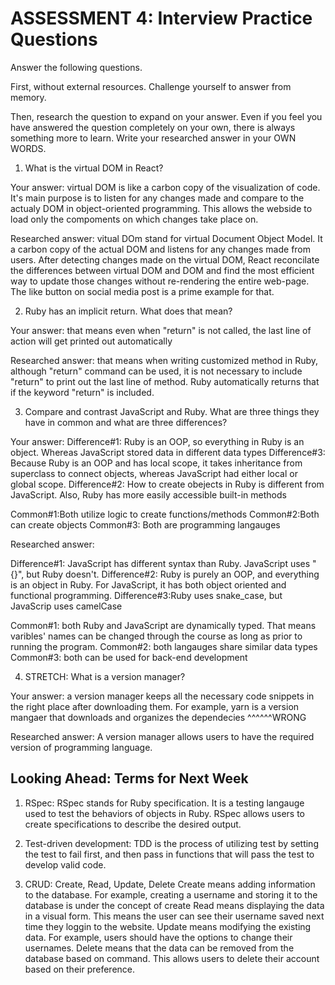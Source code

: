 # ASSESSMENT 4: Interview Practice Questions

Answer the following questions.

First, without external resources. Challenge yourself to answer from memory.

Then, research the question to expand on your answer. Even if you feel you have answered the question completely on your own, there is always something more to learn. Write your researched answer in your OWN WORDS.

1. What is the virtual DOM in React?

Your answer: virtual DOM is like a carbon copy of the visualization of code. It's main purpose is to listen for any changes made and compare to the actualy DOM in object-oriented programming. This allows the webside to load only the compoments on which changes take place on. 

Researched answer: vitual DOm stand for virtual Document Object Model. It a carbon copy of the actual DOM and listens for any changes made from users. After detecting changes made on the virtual DOM, React reconcilate the differences between virtual DOM and DOM and find the most efficient way to update those changes without re-rendering the entire web-page. The like button on social media post is a prime example for that. 

2. Ruby has an implicit return. What does that mean?

Your answer: that means even when "return" is not called, the last line of action will get printed out automatically

Researched answer: that means when writing customized method in Ruby, although "return" command can be used, it is not necessary to include "return" to print out the last line of method. Ruby automatically returns that if the keyword "return" is included. 

3. Compare and contrast JavaScript and Ruby. What are three things they have in common and what are three differences?

Your answer:
Difference#1: Ruby is an OOP, so everything in Ruby is an object. Whereas JavaScript stored data in different data types 
Difference#3: Because Ruby is an OOP and has local scope, it takes inheritance from superclass to connect objects, whereas JavaScript had either local or global scope. 
Difference#2: How to create obejects in Ruby is different from JavaScript. Also, Ruby has more easily accessible built-in methods

Common#1:Both utilize logic to create functions/methods
Common#2:Both can create objects 
Common#3: Both are programming langauges 

Researched answer:

Difference#1: JavaScript has different syntax than Ruby. JavaScript uses "{}", but Ruby doesn't. 
Difference#2: Ruby is purely an OOP, and everything is an object in Ruby. For JavaScript, it has both object oriented and functional programming. 
Difference#3:Ruby uses snake_case, but JavaScrip uses camelCase

Common#1: both Ruby and JavaScript are dynamically typed. That means varibles' names can be changed through the course as long as prior to running the program. 
Common#2: both langauges share similar data types
Common#3: both can be used for back-end development 

4. STRETCH: What is a version manager?

Your answer: a version manager keeps all the necessary code snippets in the right place after downloading them. For example, yarn is a version mangaer that downloads and organizes the dependecies
 ^^^^^^WRONG

Researched answer: A version manager allows users to have the required version of programming language. 

## Looking Ahead: Terms for Next Week

1. RSpec: RSpec stands for Ruby specification. It is a testing langauge used to test the behaviors of objects in Ruby. RSpec allows users to create specifications to describe the desired output. 

2. Test-driven development: TDD is the process of utilizing test by setting the test to fail first, and then pass in functions that will pass the test to develop valid code. 

3. CRUD: Create, Read, Update, Delete
Create means adding information to the database. For example, creating a username and storing it to the database is under the concept of create 
Read means displaying the data in a visual form. This means the user can see their username saved next time they loggin to the website. 
Update means modifying the existing data. For example, users should have the options to change their usernames. 
Delete means that the data can be removed from the database based on command. This allows users to delete their account based on their preference. 